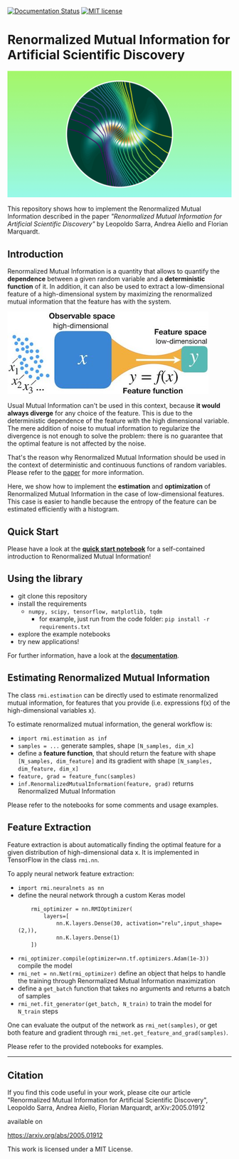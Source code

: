 [![Documentation Status](https://readthedocs.org/projects/renormalized-mutual-information/badge/?version=latest)](https://renormalized-mutual-information.readthedocs.io/en/latest/?badge=latest)
[![MIT license](https://img.shields.io/badge/License-MIT-blue.svg)](https://lbesson.mit-license.org/)


# Renormalized Mutual Information for Artificial Scientific Discovery

![Sketch](figures/spiral.jpg)

This repository shows how to implement the Renormalized Mutual Information described in the paper _"Renormalized Mutual Information for Artificial Scientific Discovery"_ by Leopoldo Sarra, Andrea Aiello and Florian Marquardt.

## Introduction
Renormalized Mutual Information is a quantity that allows to quantify the **dependence** between a given random variable and a **deterministic function** of it. In addition, it  can also be used to extract a low-dimensional feature of a high-dimensional system by maximizing the renormalized mutual information that the feature has with the system.

![Sketch](figures/sketch.jpg)

Usual Mutual Information can't be used in this context, because **it would always diverge** for any choice of the feature. This is due to the deterministic dependence of the feature with the high dimensional variable. The mere addition of noise to mutual information to regularize the divergence is not enough to solve the problem: there is no guarantee that the optimal feature is not affected by the noise.

That's the reason why Renormalized Mutual Information should be used in the context of deterministic and continuous functions of random variables. Please refer to the [paper](https://arxiv.org/abs/2005.01912) for more information.

Here, we show how to implement the **estimation** and **optimization** of Renormalized Mutual Information in the case of low-dimensional features. This case is easier to handle because the entropy of the feature can be estimated efficiently with a histogram.

## Quick Start

Please have a look at the **[quick start notebook](quick-start.ipynb)** for a self-contained introduction to Renormalized Mutual Information!

## Using the library

- git clone this repository
- install the requirements
    - `numpy, scipy, tensorflow, matplotlib, tqdm `  
        - for example, just run from the code folder:
        ``` pip install -r requirements.txt ```
- explore the example notebooks
- try new applications!

For further information, have a look at the **[documentation](https://renormalized-mutual-information.readthedocs.io/en/latest/)**.

## Estimating Renormalized Mutual Information

The class `rmi.estimation` can be directly used to estimate renormalized mutual information, for features that you provide (i.e. expressions f(x) of the high-dimensional variables x). 

To estimate renormalized mutual information, the general workflow is:
- `import rmi.estimation as inf`
- `samples = ...` generate samples, shape `[N_samples, dim_x]`
- define a **feature function**, that should return the feature with shape `[N_samples, dim_feature]` and its gradient with shape `[N_samples, dim_feature, dim_x]`
- `feature, grad = feature_func(samples)`
- `inf.RenormalizedMutualInformation(feature, grad)` returns Renormalized Mutual Information

Please refer to the notebooks for some comments and usage examples.

## Feature Extraction

Feature extraction is about automatically finding the optimal feature for a given distribution of high-dimensional data x. It is implemented in TensorFlow in the class `rmi.nn`.

To apply neural network feature extraction:

- `import rmi.neuralnets as nn`
- define the neural network through a custom Keras model
    ```
        rmi_optimizer = nn.RMIOptimizer(
            layers=[
                nn.K.layers.Dense(30, activation="relu",input_shape=(2,)),
                nn.K.layers.Dense(1)
        ])
    ```
- `rmi_optimizer.compile(optimizer=nn.tf.optimizers.Adam(1e-3))` compile the model
- `rmi_net = nn.Net(rmi_optimizer)` define an object that helps to handle the training through Renormalized Mutual Information maximization
- define a `get_batch` function that takes no arguments and returns a batch of samples
- `rmi_net.fit_generator(get_batch, N_train)` to train the model for `N_train` steps

One can evaluate the output of the network as `rmi_net(samples)`, or get both feature and gradient through `rmi_net.get_feature_and_grad(samples)`.

Please refer to the provided notebooks for examples. 



---
## Citation
If you find this code useful in your work, please cite our article
"Renormalized Mutual Information for Artificial Scientific Discovery", Leopoldo Sarra, Andrea Aiello, Florian Marquardt, arXiv:2005.01912

available on

https://arxiv.org/abs/2005.01912

This work is licensed under a MIT License.
